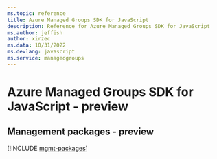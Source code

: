 ```yaml
---
ms.topic: reference
title: Azure Managed Groups SDK for JavaScript
description: Reference for Azure Managed Groups SDK for JavaScript
ms.author: jeffish
author: xirzec
ms.data: 10/31/2022
ms.devlang: javascript
ms.service: managedgroups
---
```

# Azure Managed Groups SDK for JavaScript - preview

## Management packages - preview
[!INCLUDE [mgmt-packages](managed-groups-mgmt-index.md)]